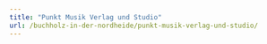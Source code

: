 ```yaml
---
title: "Punkt Musik Verlag und Studio"
url: /buchholz-in-der-nordheide/punkt-musik-verlag-und-studio/
---
```

